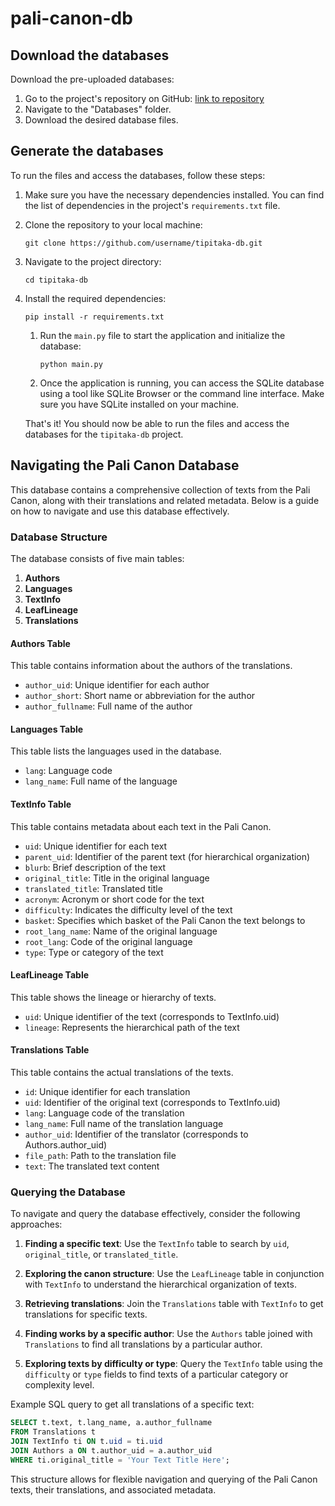 # pali-canon-db

## Download the databases
Download the pre-uploaded databases:

1. Go to the project's repository on GitHub: [link to repository](https://github.com/username/tipitaka-db)
2. Navigate to the "Databases" folder.
3. Download the desired database files.


## Generate the databases
To run the files and access the databases, follow these steps:

1. Make sure you have the necessary dependencies installed. You can find the list of dependencies in the project's `requirements.txt` file.

2. Clone the repository to your local machine:
    ```
    git clone https://github.com/username/tipitaka-db.git
    ```

3. Navigate to the project directory:
    ```
    cd tipitaka-db
    ```

4. Install the required dependencies:
    ```
    pip install -r requirements.txt
    ```

    1. Run the `main.py` file to start the application and initialize the database:
        ```
        python main.py
        ```
    2. Once the application is running, you can access the SQLite database using a tool like SQLite Browser or the command line interface. Make sure you have SQLite installed on your machine.

    That's it! You should now be able to run the files and access the databases for the `tipitaka-db` project.

## Navigating the Pali Canon Database

This database contains a comprehensive collection of texts from the Pali Canon, along with their translations and related metadata. Below is a guide on how to navigate and use this database effectively.

### Database Structure

The database consists of five main tables:

1. **Authors**
2. **Languages**
3. **TextInfo**
4. **LeafLineage**
5. **Translations**

#### Authors Table

This table contains information about the authors of the translations.

- `author_uid`: Unique identifier for each author
- `author_short`: Short name or abbreviation for the author
- `author_fullname`: Full name of the author

#### Languages Table

This table lists the languages used in the database.

- `lang`: Language code
- `lang_name`: Full name of the language

#### TextInfo Table

This table contains metadata about each text in the Pali Canon.

- `uid`: Unique identifier for each text
- `parent_uid`: Identifier of the parent text (for hierarchical organization)
- `blurb`: Brief description of the text
- `original_title`: Title in the original language
- `translated_title`: Translated title
- `acronym`: Acronym or short code for the text
- `difficulty`: Indicates the difficulty level of the text
- `basket`: Specifies which basket of the Pali Canon the text belongs to
- `root_lang_name`: Name of the original language
- `root_lang`: Code of the original language
- `type`: Type or category of the text

#### LeafLineage Table

This table shows the lineage or hierarchy of texts.

- `uid`: Unique identifier of the text (corresponds to TextInfo.uid)
- `lineage`: Represents the hierarchical path of the text

#### Translations Table

This table contains the actual translations of the texts.

- `id`: Unique identifier for each translation
- `uid`: Identifier of the original text (corresponds to TextInfo.uid)
- `lang`: Language code of the translation
- `lang_name`: Full name of the translation language
- `author_uid`: Identifier of the translator (corresponds to Authors.author_uid)
- `file_path`: Path to the translation file
- `text`: The translated text content

### Querying the Database

To navigate and query the database effectively, consider the following approaches:

1. **Finding a specific text**: 
   Use the `TextInfo` table to search by `uid`, `original_title`, or `translated_title`.

2. **Exploring the canon structure**: 
   Use the `LeafLineage` table in conjunction with `TextInfo` to understand the hierarchical organization of texts.

3. **Retrieving translations**: 
   Join the `Translations` table with `TextInfo` to get translations for specific texts.

4. **Finding works by a specific author**: 
   Use the `Authors` table joined with `Translations` to find all translations by a particular author.

5. **Exploring texts by difficulty or type**: 
   Query the `TextInfo` table using the `difficulty` or `type` fields to find texts of a particular category or complexity level.

Example SQL query to get all translations of a specific text:

```sql
SELECT t.text, t.lang_name, a.author_fullname
FROM Translations t
JOIN TextInfo ti ON t.uid = ti.uid
JOIN Authors a ON t.author_uid = a.author_uid
WHERE ti.original_title = 'Your Text Title Here';
```

This structure allows for flexible navigation and querying of the Pali Canon texts, their translations, and associated metadata.

